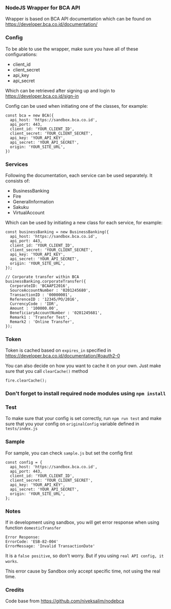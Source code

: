 ### NodeJS Wrapper for BCA API
Wrapper is based on BCA API documentation which can be found on https://developer.bca.co.id/documentation/

### Config
To be able to use the wrapper, make sure you have all of these configurations:
- client_id
- client_secret
- api_key
- api_secret

Which can be retrieved after signing up and login to https://developer.bca.co.id/sign-in

Config can be used when initiating one of the classes, for example:
```
const bca = new BCA({
  api_host: 'https://sandbox.bca.co.id',
  api_port: 443,
  client_id: 'YOUR_CLIENT_ID',
  client_secret: 'YOUR_CLIENT_SECRET',
  api_key: 'YOUR_API_KEY',
  api_secret: 'YOUR_API_SECRET',
  origin: 'YOUR_SITE_URL',
})
```

### Services
Following the documentation, each service can be used separately. It consists of:
- BusinessBanking
- Fire
- GeneralInformation
- Sakuku
- VirtualAccount

Which can be used by initiating a new class for each service, for example:
```
const businessBanking = new BusinessBanking({
  api_host: 'https://sandbox.bca.co.id',
  api_port: 443,
  client_id: 'YOUR_CLIENT_ID',
  client_secret: 'YOUR_CLIENT_SECRET',
  api_key: 'YOUR_API_KEY',
  api_secret: 'YOUR_API_SECRET',
  origin: 'YOUR_SITE_URL',
});

// Corporate transfer within BCA
businessBanking.corporateTransfer({
  CorporateID: 'BCAAPI2016',
  SourceAccountNumber : '0201245680',
  TransactionID : '00000001',
  ReferenceID : '12345/PO/2016',
  CurrencyCode : 'IDR',
  Amount : '100000.00',
  BeneficiaryAccountNumber : '0201245681',
  Remark1 : 'Transfer Test',
  Remark2 : 'Online Transfer',
});
```

### Token
Token is cached based on `expires_in` specified in https://developer.bca.co.id/documentation/#oauth2-0

You can also decide on how you want to cache it on your own. Just make sure that you call `clearCache()` method

```
fire.clearCache();
```

### Don't forget to install required node modules using `npm install`

### Test
To make sure that your config is set correctly, run `npm run test` and make sure that you your config on `originalConfig` variable defined in `tests/index.js`

### Sample
For sample, you can check `sample.js` but set the config first
```
const config = {
  api_host: 'https://sandbox.bca.co.id',
  api_port: 443,
  client_id: 'YOUR_CLIENT_ID',
  client_secret: 'YOUR_CLIENT_SECRET',
  api_key: 'YOUR_API_KEY',
  api_secret: 'YOUR_API_SECRET',
  origin: 'YOUR_SITE_URL',
};
```

### Notes
If in development using sandbox, you will get error response when using function `domesticTransfer`

```
Error Response:
ErrorCode: 'ESB-82-004'
ErrorMessage: 'Invalid TransactionDate'
```

It is a `false positive`, so don't worry. But if you using `real API config, it works`.

This error cause by Sandbox only accept specific time, not using the real time.

### Credits
Code base from https://github.com/niveksalim/nodebca
